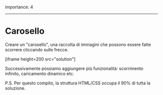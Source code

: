 importance: 4

---

# Carosello

Creare un "carosello", una raccolta di immagini che possono essere fatte scorrere cliccando sulle frecce.

[iframe height=200 src="solution"]

Successivamente possiamo aggiungere più funzionalità: scorrimento infinito, caricamento dinamico etc.

P.S. Per questo compito, la struttura HTML/CSS occupa il 90% di tutta la soluzione.
